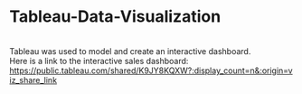# Tableau-Data-Visualization
<br> Tableau was used to model and create an interactive dashboard.
<br>Here is a link to the interactive sales dashboard: https://public.tableau.com/shared/K9JY8KQXW?:display_count=n&:origin=viz_share_link
